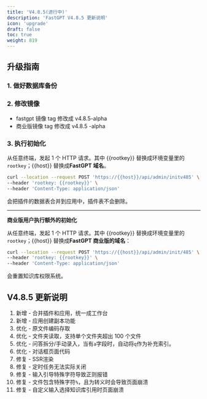 ```yaml
---
title: 'V4.8.5(进行中)'
description: 'FastGPT V4.8.5 更新说明'
icon: 'upgrade'
draft: false
toc: true
weight: 819
---
```


## 升级指南

### 1. 做好数据库备份

### 2. 修改镜像

- fastgpt 镜像 tag 修改成 v4.8.5-alpha
- 商业版镜像 tag 修改成 v4.8.5 -alpha

### 3. 执行初始化

从任意终端，发起 1 个 HTTP 请求。其中 {{rootkey}} 替换成环境变量里的 `rootkey`；{{host}} 替换成**FastGPT 域名**。

```bash
curl --location --request POST 'https://{{host}}/api/admin/initv485' \
--header 'rootkey: {{rootkey}}' \
--header 'Content-Type: application/json'
```

会把插件的数据表合并到应用中，插件表不会删除。

------

**商业版用户执行额外的初始化**

从任意终端，发起 1 个 HTTP 请求。其中 {{rootkey}} 替换成环境变量里的 `rootkey`；{{host}} 替换成**FastGPT 商业版的域名**：

```bash
curl --location --request POST 'https://{{host}}/api/admin/init/485' \
--header 'rootkey: {{rootkey}}' \
--header 'Content-Type: application/json'
```

会重置知识库权限系统。

## V4.8.5 更新说明

1. 新增 - 合并插件和应用，统一成工作台
2. 新增 - 应用创建副本功能
3. 优化 - 原文件编码存取
4. 优化 - 文件夹读取，支持单个文件夹超出 100 个文件
5. 优化 - 问答拆分/手动录入，当有`a`字段时，自动将`q`作为补充索引。
6. 优化 - 对话框页面代码
7. 修复 - SSR渲染
8. 修复 - 定时任务无法实际关闭
9. 修复 - 输入引导特殊字符导致正则报错
10. 修复 - 文件包含特殊字符`%`，且为转义时会导致页面崩溃
11. 修复 - 自定义输入选择知识库引用时页面崩溃